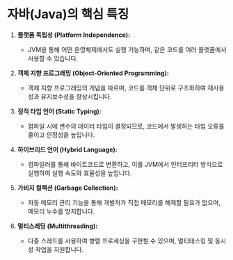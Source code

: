 # 자바(Java)의 핵심 특징

1. **플랫폼 독립성 (Platform Independence):**  
   - JVM을 통해 어떤 운영체제에서도 실행 가능하며, 같은 코드를 여러 플랫폼에서 사용할 수 있습니다.

2. **객체 지향 프로그래밍 (Object-Oriented Programming):**  
   - 객체 지향 프로그래밍의 개념을 따르며, 코드를 객체 단위로 구조화하여 재사용성과 유지보수성을 향상시킵니다.

3. **정적 타입 언어 (Static Typing):**  
   - 컴파일 시에 변수의 데이터 타입이 결정되므로, 코드에서 발생하는 타입 오류를 줄이고 안정성을 높입니다.

4. **하이브리드 언어 (Hybrid Language):**  
   - 컴파일러를 통해 바이트코드로 변환하고, 이를 JVM에서 인터프리터 방식으로 실행하여 실행 속도와 효율성을 높입니다.

5. **가비지 컬렉션 (Garbage Collection):**  
   - 자동 메모리 관리 기능을 통해 개발자가 직접 메모리를 해제할 필요가 없으며, 메모리 누수를 방지합니다.

6. **멀티스레딩 (Multithreading):**  
   - 다중 스레드를 사용하여 병렬 프로세싱을 구현할 수 있으며, 멀티태스킹 및 동시성 작업을 지원합니다.